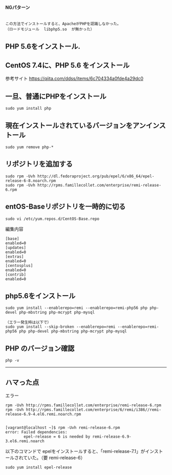 #### NGパターン
```

この方法でインストールすると、ApacheがPHPを認識しなかった。
（ロードモジュール  libphp5.so  が無かった）
```

## PHP 5.6をインストール.

## CentOS 7.4に、PHP 5.6 をインストール
参考サイト
<https://qiita.com/ddss/items/6c704334a0fde4a29dc0>

## 一旦、普通にPHPをインストール
```
sudo yum install php
```

## 現在インストールされているバージョンをアンインストール
```
sudo yum remove php-*
```

## リポジトリを追加する
```
sudo rpm -Uvh http://dl.fedoraproject.org/pub/epel/6/x86_64/epel-release-6-8.noarch.rpm
sudo rpm -Uvh http://rpms.famillecollet.com/enterprise/remi-release-6.rpm
```

## entOS-Baseリポジトリを一時的に切る
```
sudo vi /etc/yum.repos.d/CentOS-Base.repo
```
編集内容
```
[base]
enabled=0
[updates]
enabled=0
[extras]
enabled=0
[centosplus]
enabled=0
[contrib]
enabled=0
```

## php5.6をインストール
```
sudo yum install --enablerepo=remi --enablerepo=remi-php56 php php-devel php-mbstring php-mcrypt php-mysql

（エラー発生時は以下で）
sudo yum install --skip-broken --enablerepo=remi --enablerepo=remi-php56 php php-devel php-mbstring php-mcrypt php-mysql
```

## PHP のバージョン確認
```
php -v
```



_________________________________________

## ハマった点

エラー
```
rpm -Uvh http://rpms.famillecollet.com/enterprise/remi-release-6.rpm
rpm -Uvh http://rpms.famillecollet.com/enterprise/6/remi/i386//remi-release-6.9-4.el6.remi.noarch.rpm


[vagrant@localhost ~]$ rpm -Uvh remi-release-6.rpm
error: Failed dependencies:
        epel-release = 6 is needed by remi-release-6.9-3.el6.remi.noarch
```

以下のコマンドで epelをインストールすると、「remi-release-7.1」がインストールされていた。（要 remi-release-6）
```
sudo yum install epel-release
```







